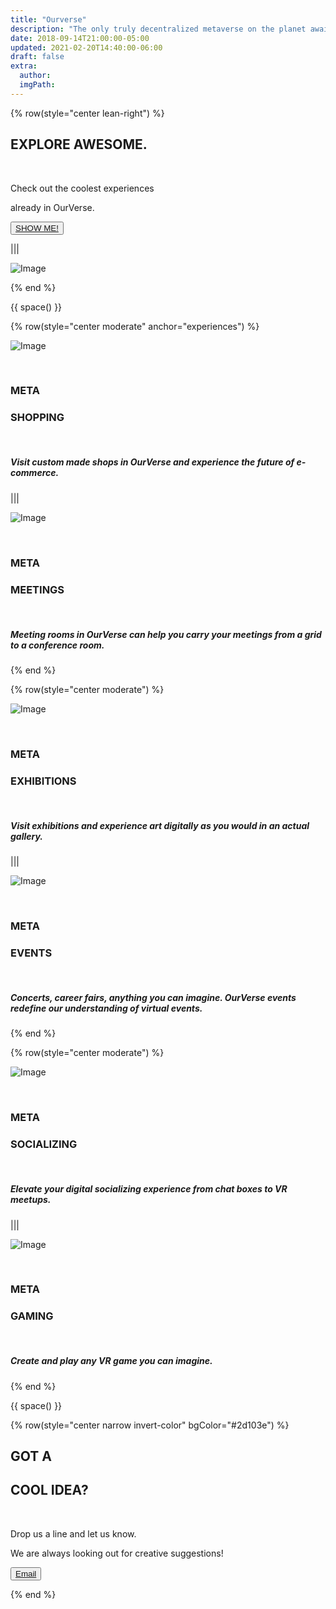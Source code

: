 ```yaml
---
title: "Ourverse"
description: "The only truly decentralized metaverse on the planet awaits you."
date: 2018-09-14T21:00:00-05:00
updated: 2021-02-20T14:40:00-06:00
draft: false
extra:
  author:
  imgPath:
---
```


{% row(style="center lean-right") %}

## EXPLORE **AWESOME.**

<br/>

Check out the coolest experiences

already in OurVerse.

<button>[SHOW ME!](/use-cases#experiences)</button>

|||

![Image](/images/OVAsset-33.jpg)

{% end %}

{{ space() }}

{% row(style="center moderate" anchor="experiences") %}

![Image](/images/OVAsset-27.jpg)

<br/>

### META

### **SHOPPING**

<br/>

##### Visit custom made shops in OurVerse and experience the future of e-commerce.

|||

![Image](/images/OVAsset-28.jpg)

<br/>

### META

### **MEETINGS**

<br/>

##### Meeting rooms in OurVerse can help you carry your meetings from a grid to a conference room.

{% end %}

{% row(style="center moderate") %}

![Image](/images/OVAsset-29.jpg)

<br/>

### META

### **EXHIBITIONS**

<br/>

##### Visit exhibitions and experience art digitally as you would in an actual gallery.

|||

![Image](/images/OVAsset-30.jpg)

<br/>

### META

### **EVENTS**

<br/>

##### Concerts, career fairs, anything you can imagine. OurVerse events redefine our understanding of virtual events.

{% end %}

{% row(style="center moderate") %}

![Image](/images/OVAsset-31.jpg)

<br/>

### META

### **SOCIALIZING**

<br/>

##### Elevate your digital socializing experience from chat boxes to VR meetups.

|||

![Image](/images/OVAsset-32.jpg)

<br/>

### META

### **GAMING**

<br/>

##### Create and play any VR game you can imagine.

{% end %}

{{ space() }}

{% row(style="center narrow invert-color" bgColor="#2d103e") %}

## GOT A

## **COOL IDEA?**

<br/>

Drop us a line and let us know.

We are always looking out for creative suggestions!

<button>[Email](mailto:info@ourverse.tf)</button>

{% end %}
